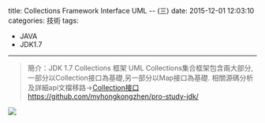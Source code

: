 title: Collections Framework Interface UML -- (三)
date: 2015-12-01 12:03:10
categories: 技術
tags: 
- JAVA
- JDK1.7
---
> 簡介：JDK 1.7 Collections 框架 UML 
> Collections集合框架包含兩大部分,一部分以Collection接口為基礎,另一部分以Map接口為基礎.
> 相關源碼分析及詳細api文檔移路→[Collection接口https://github.com/myhongkongzhen/pro-study-jdk/](https://github.com/myhongkongzhen/pro-study-jdk/tree/master/src/main/java/z/z/w/jdk/collections)

<!--more-->  

<img src="/images/JDK/Collections/Collection_uml.png"  />
